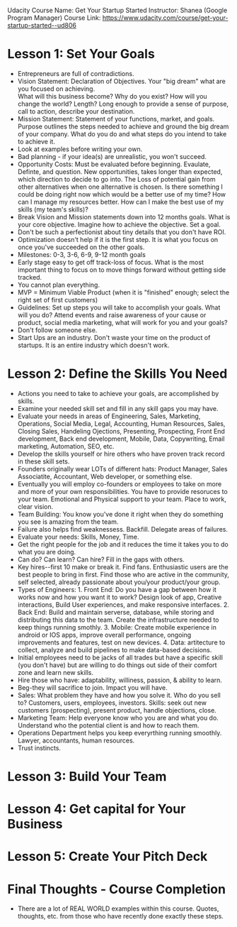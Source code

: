 Udacity Course Name: Get Your Startup Started 
Instructor: Shanea  (Google Program Manager) 
Course Link: https://www.udacity.com/course/get-your-startup-started--ud806

# Lesson 1: Set Your Goals 
* Entrepreneurs are full of contradictions. 
* Vision Statement: Declaration of Objectives.  Your "big dream" what are you focused on achieving.  
What will this business become?  Why do you exist? How will you change the world? Length? Long enough to provide a sense of purpose, call to action, describe your destination.  
* Mission Statement: Statement of your functions, market, and goals. Purpose outlines the steps needed to achieve and ground the big dream of your company.  What do you do and what steps do you intend to take to achieve it. 
* Look at examples before writing your own.  
* Bad planning - if your idea(s) are unrealistic, you won't succeed. 
* Opportunity Costs: Must be evaluated before beginning.  Evaulate, Definte, and question. New opportunities, takes longer than expected, which direction to decide to go into.  The Loss of potential gain from other alternatives when one alternative is chosen. Is there something I could be doing right now which would be a better use of my time?  How can I manage my resources better.  How can I make the best use of my skills (my team's skills)?
* Break Vision and Mission statements down into 12 months goals.  What is your core objective.  Imagine how to achieve the objective.  Set a goal.
* Don't be such a perfectionist about tiny details that you don't have ROI. 
* Optimization doesn't help if it is the first step. It is what you focus on once you've succeeded on the other goals. 
* Milestones: 0-3, 3-6, 6-9, 9-12 month goals 
* Early stage easy to get off track-loss of focus. What is the most important thing to focus on to move things forward without getting side tracked. 
* You cannot plan everything. 
* MVP = Minimum Viable Product (when it is "finished" enough; select the right set of first customers)
* Guidelines: Set up steps you will take to accomplish your goals. What will you do?  Attend events and raise awareness of your cause or product, social media marketing, what will work for you and your goals? 
* Don't follow someone else.  
* Start Ups are an industry.  Don't waste your time on the product of startups. It is an entire industry which doesn't work. 


# Lesson 2: Define the Skills You Need 
* Actions you need to take to achieve your goals, are accomplished by skills.  
* Examine your needed skill set and fill in any skill gaps you may have. 
* Evaluate your needs in areas of Engineering, Sales, Marketing, Operations, Social Media, Legal, Accounting, Human Resources, Sales, Closing Sales, Handeling Ojections, Presenting, Prospecting, Front End development, Back end development, Mobile, Data, Copywriting, Email marketing, Automation, SEO, etc. 
* Develop the skills yourself or hire others who have proven track record in these skill sets. 
* Founders originally wear LOTs of different hats:  Product Manager, Sales Associatite, Accountant, Web developer, or something else. 
* Eventually you will employ co-founders or employees to take on more and more of your own responsibilities. You have to provide resoruces to your team.  Emotional and Physical support to your team.  Place to work, clear vision.  
* Team Building: You know you've done it right when they do something you see is amazing from the team. 
* Failure also helps find weaknessess.  Backfill. Delegate areas of failures. 
* Evaluate your needs:  Skills, Money, Time. 
* Get the right people for the job and it reduces the time it takes you to do what you are doing. 
* Can do?  Can learn?  Can hire?  Fill in the gaps with others. 
* Key hires--first 10 make or break it.  Find fans.  Enthusiastic users are the best people to bring in first. Find those who are active in the community, self selected, already passionate about you/your product/your group. 
* Types of Engineers: 1. Front End: Do you have a gap between how it works now and how you want it to work?  Design look of app, Creative interactions, Build User experiences, and make responsive interfaces. 2. Back End: Build and maintain serverse, database, while storing and distributing this data to the team. Create the infrastructure needed to keep things running smothly. 3. Mobile: Create mobile experience in android or IOS apps, improve overall performance, ongoing improvements and features, test on new devices.  4. Data: artitecture to collect, analyze and build pipelines to make data-based decisions. 
* Initial employees need to be jacks of all trades but have a specific skill (you don't have) but are willing to do things out side of their comfort zone and learn new skills. 
* Hire those who have: adaptability, williness, passion, & ability to learn. 
* Beg-they will sacrifice to join.  Impact you will have. 
* Sales: What problem they have and how you solve it.  Who do you sell to?  Customers, users, employees, investors. Skills: seek out new customers (prospecting), present product, handle objections, close. 
* Marketing Team:  Help everyone know who you are and what you do.  Understand who the potential client is and how to reach them. 
* Operations Department helps you keep everyrthing running smoothly.  Lawyer, accountants, human resources. 
* Trust instincts. 

# Lesson 3: Build Your Team 

# Lesson 4: Get capital for Your Business 

# Lesson 5: Create Your Pitch Deck 

# Final Thoughts - Course Completion 
* There are a lot of REAL WORLD examples within this course. Quotes, thoughts, etc. from those who have recently done exactly these steps. 
